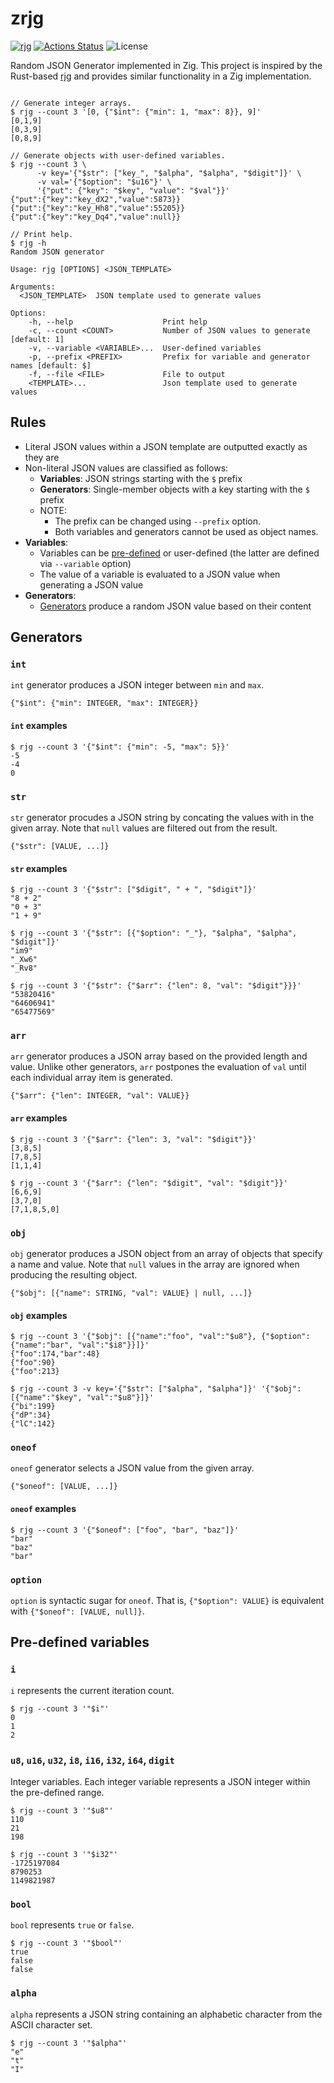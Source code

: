 zrjg
===

[![rjg](https://img.shields.io/crates/v/rjg.svg)](https://crates.io/crates/rjg)
[![Actions Status](https://github.com/sile/rjg/workflows/CI/badge.svg)](https://github.com/sile/rjg/actions)
![License](https://img.shields.io/crates/l/rjg)

Random JSON Generator implemented in Zig.
This project is inspired by the Rust-based [rjg](https://github.com/sile/rjg) and provides similar functionality in a Zig implementation.

```console

// Generate integer arrays.
$ rjg --count 3 '[0, {"$int": {"min": 1, "max": 8}}, 9]'
[0,1,9]
[0,3,9]
[0,8,9]

// Generate objects with user-defined variables.
$ rjg --count 3 \
      -v key='{"$str": ["key_", "$alpha", "$alpha", "$digit"]}' \
      -v val='{"$option": "$u16"}' \
      '{"put": {"key": "$key", "value": "$val"}}'
{"put":{"key":"key_dX2","value":5873}}
{"put":{"key":"key_Hh8","value":55205}}
{"put":{"key":"key_Dq4","value":null}}

// Print help.
$ rjg -h
Random JSON generator

Usage: rjg [OPTIONS] <JSON_TEMPLATE>

Arguments:
  <JSON_TEMPLATE>  JSON template used to generate values

Options:
    -h, --help                    Print help
    -c, --count <COUNT>           Number of JSON values to generate [default: 1]
    -v, --variable <VARIABLE>...  User-defined variables
    -p, --prefix <PREFIX>         Prefix for variable and generator names [default: $]
    -f, --file <FILE>             File to output
    <TEMPLATE>...                 Json template used to generate values

```

Rules
-----

- Literal JSON values within a JSON template are outputted exactly as they are
- Non-literal JSON values are classified as follows:
  - **Variables**: JSON strings starting with the `$` prefix
  - **Generators**: Single-member objects with a key starting with the `$` prefix
  - NOTE:
    - The prefix can be changed using `--prefix` option.
    - Both variables and generators cannot be used as object names.
- **Variables**:
  - Variables can be [pre-defined](#pre-defined-variables) or user-defined (the latter are defined via `--variable` option)
  - The value of a variable is evaluated to a JSON value when generating a JSON value
- **Generators**:
  - [Generators](#generators) produce a random JSON value based on their content

Generators
----------

### `int`

`int` generator produces a JSON integer between `min` and `max`.

```
{"$int": {"min": INTEGER, "max": INTEGER}}
```

#### `int` examples

```console
$ rjg --count 3 '{"$int": {"min": -5, "max": 5}}'
-5
-4
0
```

### `str`

`str` generator procudes a JSON string by concating the values with in the given array.
Note that `null` values are filtered out from the result.

```
{"$str": [VALUE, ...]}
```

#### `str` examples

```console
$ rjg --count 3 '{"$str": ["$digit", " + ", "$digit"]}'
"8 + 2"
"0 + 3"
"1 + 9"

$ rjg --count 3 '{"$str": [{"$option": "_"}, "$alpha", "$alpha", "$digit"]}'
"im9"
"_Xw6"
"_Rv8"

$ rjg --count 3 '{"$str": {"$arr": {"len": 8, "val": "$digit"}}}'
"53820416"
"64606941"
"65477569"
```

### `arr`

`arr` generator produces a JSON array based on the provided length and value.
Unlike other generators, `arr` postpones the evaluation of `val` until each individual array item is generated.

```
{"$arr": {"len": INTEGER, "val": VALUE}}
```

#### `arr` examples

```console
$ rjg --count 3 '{"$arr": {"len": 3, "val": "$digit"}}'
[3,8,5]
[7,8,5]
[1,1,4]

$ rjg --count 3 '{"$arr": {"len": "$digit", "val": "$digit"}}'
[6,6,9]
[3,7,0]
[7,1,8,5,0]
```

### `obj`

`obj` generator produces a JSON object from an array of objects that specify a name and value.
Note that `null` values in the array are ignored when producing the resulting object.

```
{"$obj": [{"name": STRING, "val": VALUE} | null, ...]}
```

#### `obj` examples

```console
$ rjg --count 3 '{"$obj": [{"name":"foo", "val":"$u8"}, {"$option":{"name":"bar", "val":"$i8"}}]}'
{"foo":174,"bar":48}
{"foo":90}
{"foo":213}

$ rjg --count 3 -v key='{"$str": ["$alpha", "$alpha"]}' '{"$obj": [{"name":"$key", "val":"$u8"}]}'
{"bi":199}
{"dP":34}
{"lC":142}
```

### `oneof`

`oneof` generator selects a JSON value from the given array.

```
{"$oneof": [VALUE, ...]}
```

#### `oneof` examples

```console
$ rjg --count 3 '{"$oneof": ["foo", "bar", "baz"]}'
"bar"
"baz"
"bar"
```

### `option`

`option` is syntactic sugar for `oneof`.
That is, `{"$option": VALUE}` is equivalent with `{"$oneof": [VALUE, null]}`.

Pre-defined variables
---------------------

### `i`

`i` represents the current iteration count.

```console
$ rjg --count 3 '"$i"'
0
1
2
```

### `u8`, `u16`, `u32`, `i8`, `i16`, `i32`, `i64`, `digit`

Integer variables.
Each integer variable represents a JSON integer within the pre-defined range.

```console
$ rjg --count 3 '"$u8"'
110
21
198

$ rjg --count 3 '"$i32"'
-1725197084
8790253
1149821987
```

### `bool`

`bool` represents `true` or `false`.

```console
$ rjg --count 3 '"$bool"'
true
false
false
```

### `alpha`

`alpha` represents a JSON string containing an alphabetic character from the ASCII character set.

```console
$ rjg --count 3 '"$alpha"'
"e"
"t"
"I"
```